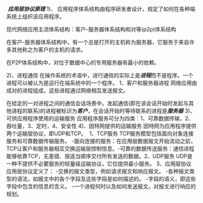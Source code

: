 ​                                ***应用层协议原理***
1)、 应用程序体系结构由程序研发者设计，规定了如何在各种端系统上组织该应用程序。

现代网络应用主流体系结构：客户-服务器体系结构和对等(p2p)体系结构

在客户-服务器体系结构中，有一个总是打开的主机称为服务器，它服务于来自许多其他称之为客户的主机的请求。

在P2P体系结构中，对位于数据中心的专用服务器有最小的依赖。

2)、进程通信
    在操作系统的术语中，进行通信的实际上是***进程***而不是程序。一个进程可以被认为是运行在端系统中的一个程序。
    1、客户和服务器进程
    网络应用由成对的进程组成，这些进程通过网络相互发送报文。

​    在给定的一对进程之间的通信会话场景中，发起通信(即在该会话开始时发起与其他进程的联系)的进程被标识为***客户***，在会话开始时等待联系的进程是***服务器***
3)、可供应用程序使用的运输服务
​        应用程序服务可分为四类：1、可靠数据传输，2、吞吐量，3、定时，4、安全性
4)、因特网提供的运输服务
​        因特网为应用程序提供两个运输层协议，即UDP和TCP。
​    1、TCP服务
​    TCP服务模型包括面向对象连接服务和可靠数据传输服务。
​        -面向连接的服务：在应用层数据报文开始流动之前，TCP让客户和服务器相互交换运输层控制信息。
​        -可靠的数据传送服务：通信进程能够依靠TCP，无差错、按适当顺序交付所有发送的数据。
​    2、UDP服务
​    UDP是一种不提供不必要服务的轻量级运输协议，它仅提供最小服务。
​    3、应用层协议
​    应用层协议定义了：
​        -交换的报文类型，例如请求报文和响应报文。
​        -各种报文类型的语法，如报文中的各个字段及这些字段是如何描述的。
​        -字段的语义，即这些字段中包含的信息的含义。
​        -一个进程何时以及如何发送报文。对报文进行响应的规划。